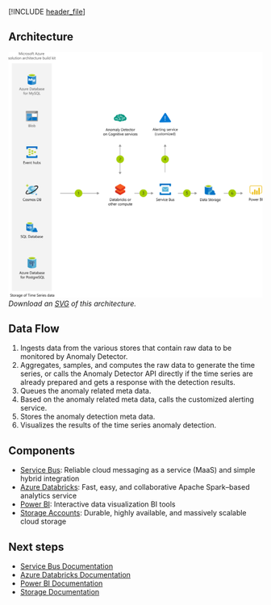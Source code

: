 


[!INCLUDE [header_file](../../../includes/sol-idea-header.yml)]

## Architecture

![Architecture diagram](../media/anomaly-detector-process.png)
*Download an [SVG](../media/anomaly-detector-process.svg) of this architecture.*

## Data Flow

1. Ingests data from the various stores that contain raw data to be monitored by Anomaly Detector.
1. Aggregates, samples, and computes the raw data to generate the time series, or calls the Anomaly Detector API directly if the time series are already prepared and gets a response with the detection results.
1. Queues the anomaly related meta data.
1. Based on the anomaly related meta data, calls the customized alerting service.
1. Stores the anomaly detection meta data.
1. Visualizes the results of the time series anomaly detection.

## Components

* [Service Bus](https://azure.microsoft.com/services/service-bus): Reliable cloud messaging as a service (MaaS) and simple hybrid integration
* [Azure Databricks](https://azure.microsoft.com/services/databricks): Fast, easy, and collaborative Apache Spark–based analytics service
* [Power BI](https://powerbi.microsoft.com): Interactive data visualization BI tools
* [Storage Accounts](https://azure.microsoft.com/services/storage): Durable, highly available, and massively scalable cloud storage

## Next steps

* [Service Bus Documentation](/azure/service-bus)
* [Azure Databricks Documentation](/azure/azure-databricks)
* [Power BI Documentation](/power-bi)
* [Storage Documentation](/azure/storage)
